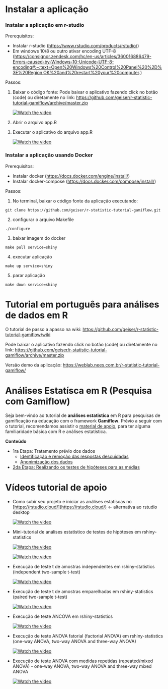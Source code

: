 # Instalar a aplicação

### Instalar a aplicação em r-studio

Prerequisitos:
- Instalar r-studio (https://www.rstudio.com/products/rstudio/)
- Em windows 10/8 ou outro ativar encoding UTF-8 (https://consignor.zendesk.com/hc/en-us/articles/360016886479-Errors-caused-by-Windows-10-Unicode-UTF-8-encoding#:~:text=Open%20Windows%20Control%20Panel%20%2D%3E%20Region,OK%20and%20restart%20your%20computer.)

Passos:
1. Baixar o código fonte: Pode baixar o aplicativo fazendo click no botão (code) ou diretamente no link: https://github.com/geiser/r-statistic-tutorial-gamiflow/archive/master.zip
   
   [![Watch the video](https://img.youtube.com/vi/Dcpdo4MW2g4/hqdefault.jpg)](https://www.youtube.com/embed/Dcpdo4MW2g4)
   
2. Abrir o arquivo app.R 
3. Executar o aplicativo do arquivo app.R 
   
   [![Watch the video](https://img.youtube.com/vi/5qjEO99wZuE/hqdefault.jpg)](https://www.youtube.com/embed/5qjEO99wZuE)

### Instalar a aplicação usando Docker

Prerequisitos:
- Instalar docker (https://docs.docker.com/engine/install/)
- Instalar docker-compose (https://docs.docker.com/compose/install/)

Passos:
1. No terminal, baixar o código fonte da aplicação executando:
```
git clone https://github.com/geiser/r-statistic-tutorial-gamiflow.git
```
2. configurar o arquivo Makefile 
```
./configure
```
3. baixar imagem do docker
```
make pull service=shiny
```
4. executar aplicação
```
make up service=shiny
```
5. parar aplicação
```
make down service=shiny 
```

# Tutorial em português para análises de dados em R

O tutorial de passo a apasso na wiki:
https://github.com/geiser/r-statistic-tutorial-gamiflow/wiki

Pode baixar o aplicativo fazendo click no botão (code) ou diretamente no link: https://github.com/geiser/r-statistic-tutorial-gamiflow/archive/master.zip 

Versão demo da aplicação: https://weblab.nees.com.br/r-statistic-tutorial-gamiflow/

# Análises Estatísca em R (Pesquisa com Gamiflow)

Seja bem-vindo ao tutorial de **análises estatistica** em R para pesquisas de gamificação na educação com o framework **Gamiflow**.
Prévio a seguir com o tutorial, recomendamos assistir o [material de apoio](https://github.com/geiser/r-statistic-tutorial-gamiflow/wiki/material-de-apoio), para ter alguma familiaridade básica com R e análises estatística.

**Conteúdo**
* 1ra Etapa: Tratamento prévio dos dados
  * [Identificação e remoção das respostas descuidadas](https://github.com/geiser/r-statistic-tutorial-gamiflow/wiki/01-Identificação-e-remoção-das-respostas-descuidadas)
  * [Anonimização dos dados](https://github.com/geiser/r-statistic-tutorial-gamiflow/wiki/02-Anonimização-dos-dados)
* [2da Etapa: Realizando os testes de hipóteses para as médias](https://github.com/geiser/r-statistic-tutorial-gamiflow/wiki/03-Testes-de-hipóteses)
  

# Vídeos tutorial de apoio

* Como subir seu projeto e iniciar as análises estatíscas no [https://rstudio.cloud/](https://rstudio.cloud/) <- alternativa ao rstudio desktop

  [![Watch the video](https://img.youtube.com/vi/smMmkKKXuLw/hqdefault.jpg)](https://www.youtube.com/embed/smMmkKKXuLw)

* Mini-tutorial de análises estatístico de testes de hipóteses em rshiny-statistics

  [![Watch the video](https://img.youtube.com/vi/DEn4n4XeRx0/hqdefault.jpg)](https://www.youtube.com/embed/DEn4n4XeRx0)

  [![Watch the video](https://img.youtube.com/vi/Joi_k_NmWvM/hqdefault.jpg)](https://www.youtube.com/embed/Joi_k_NmWvM)

* Execução de teste t de amostras independentes em rshiny-statistics  (independent two-sample t-test) 

  [![Watch the video](https://img.youtube.com/vi/zzGPqNTpu70/hqdefault.jpg)](https://www.youtube.com/embed/zzGPqNTpu70)

* Execução de teste t de amostras emparelhadas em rshiny-statistics (paired two-sample t-test) 

  [![Watch the video](https://img.youtube.com/vi/SlZIFdrQr9o/hqdefault.jpg)](https://www.youtube.com/embed/SlZIFdrQr9o)

* Execução de teste ANCOVA em rshiny-statistics

  [![Watch the video](https://img.youtube.com/vi/kSDY78TxsLc/hqdefault.jpg)](https://www.youtube.com/embed/kSDY78TxsLc)

* Execução de teste ANOVA fatorial (factorial ANOVA) em rshiny-statistics (one-way ANOVA, two-way ANOVA and three-way ANOVA) 

  [![Watch the video](https://img.youtube.com/vi/MRhdolkQWdM/hqdefault.jpg)](https://www.youtube.com/embed/MRhdolkQWdM)

* Execução de teste ANOVA com medidas repetidas (repeated/mixed ANOVA) - one-way ANOVA, two-way ANOVA and three-way mixed ANOVA

  [![Watch the video](https://img.youtube.com/vi//hqdefault.jpg)](https://www.youtube.com/embed/)




